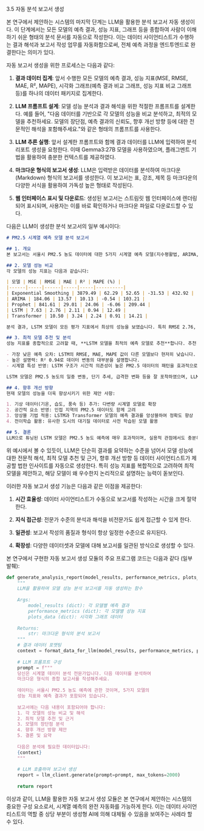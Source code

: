 3.5 자동 분석 보고서 생성

본 연구에서 제안하는 시스템의 마지막 단계는 LLM을 활용한 분석 보고서 자동 생성이다. 이 단계에서는 모든 모델의 예측 결과, 성능 지표, 그래프 등을 종합하여 사람이 이해하기 쉬운 형태의 분석 문서를 자동으로 작성한다. 이는 데이터 사이언티스트가 수행하는 결과 해석과 보고서 작성 업무를 자동화함으로써, 전체 예측 과정을 엔드투엔드로 완결한다는 의미가 있다.

자동 보고서 생성을 위한 프로세스는 다음과 같다:

1. **결과 데이터 집계**: 앞서 수행한 모든 모델의 예측 결과, 성능 지표(MSE, RMSE, MAE, R², MAPE), 시각화 그래프(예측 결과 비교 그래프, 성능 지표 비교 그래프 등)를 하나의 데이터 패키지로 집계한다.

2. **LLM 프롬프트 설계**: 모델 성능 분석과 결과 해석을 위한 적절한 프롬프트를 설계한다. 예를 들어, "다음 데이터를 기반으로 각 모델의 성능을 비교 분석하고, 최적의 모델을 추천하세요. 모델의 장단점, 예측 결과의 신뢰도, 향후 개선 방향 등에 대한 전문적인 해석을 포함해주세요."와 같은 형태의 프롬프트를 사용한다.

3. **LLM 추론 실행**: 앞서 설계한 프롬프트와 함께 결과 데이터를 LLM에 입력하여 분석 리포트 생성을 요청한다. 이때 Gemma3:27B 모델을 사용하였으며, 플래그멘트 기법을 활용하여 충분한 컨텍스트를 제공하였다.

4. **마크다운 형식의 보고서 생성**: LLM은 입력받은 데이터를 분석하여 마크다운(Markdown) 형식의 보고서를 생성한다. 이 보고서는 표, 강조, 제목 등 마크다운의 다양한 서식을 활용하여 가독성 높은 형태로 작성된다.

5. **웹 인터페이스 표시 및 다운로드**: 생성된 보고서는 스트림릿 웹 인터페이스에 렌더링되어 표시되며, 사용자는 이를 바로 확인하거나 마크다운 파일로 다운로드할 수 있다.

다음은 LLM이 생성한 분석 보고서의 일부 예시이다:

```markdown
# PM2.5 시계열 예측 모델 분석 보고서

## 1. 개요
본 보고서는 서울시 PM2.5 농도 데이터에 대한 5가지 시계열 예측 모델(지수평활법, ARIMA, Prophet, LSTM, Transformer)의 성능을 분석한 결과입니다. 분석 기간은 2025년 3월 14일부터 4월 13일까지의 시간별 데이터를 사용하였습니다.

## 2. 모델 성능 비교
각 모델의 성능 지표는 다음과 같습니다:

| 모델 | MSE | RMSE | MAE | R² | MAPE (%) |
|------|-----|------|-----|-----|----------|
| Exponential Smoothing | 3879.49 | 62.29 | 52.65 | -31.53 | 432.92 |
| ARIMA | 184.06 | 13.57 | 10.13 | -0.54 | 103.21 |
| Prophet | 841.61 | 29.01 | 24.06 | -6.06 | 209.44 |
| LSTM | 7.63 | 2.76 | 2.11 | 0.94 | 12.49 |
| Transformer | 10.50 | 3.24 | 2.24 | 0.91 | 14.21 |

분석 결과, LSTM 모델이 모든 평가 지표에서 최상의 성능을 보였습니다. 특히 RMSE 2.76, MAPE 12.49%로 예측 정확도가 매우 높으며, R² 0.94로 데이터 변동의 94%를 설명할 수 있습니다.

## 3. 최적 모델 추천 및 분석
성능 지표를 종합적으로 고려할 때, **LSTM 모델을 최적의 예측 모델로 추천**합니다. 추천 이유는 다음과 같습니다:

- 가장 낮은 예측 오차: LSTM의 RMSE, MAE, MAPE 값이 다른 모델보다 현저히 낮습니다.
- 높은 설명력: R² 0.94로 데이터 변동의 대부분을 설명합니다.
- 시계열 특성 반영: LSTM 구조가 시간적 의존성이 높은 PM2.5 데이터의 패턴을 효과적으로 학습했습니다.

LSTM 모델은 PM2.5 농도의 일중 변동, 단기 추세, 급격한 변화 등을 잘 포착하였으며, LLM 기반 하이퍼파라미터 튜닝을 통해 성능이 크게 향상되었습니다.

## 4. 향후 개선 방향
현재 모델의 성능을 더욱 향상시키기 위한 제안 사항:

1. 기상 데이터(기온, 습도, 풍속 등) 추가: 다변량 시계열 모델로 확장
2. 공간적 요소 반영: 인접 지역의 PM2.5 데이터도 함께 고려
3. 앙상블 기법 적용: LSTM과 Transformer 모델의 예측 결과를 앙상블하여 정확도 향상
4. 전이학습 활용: 유사한 도시의 대기질 데이터로 사전 학습된 모델 활용

## 5. 결론
LLM으로 튜닝된 LSTM 모델은 PM2.5 농도 예측에 매우 효과적이며, 실용적 관점에서도 충분히 활용 가능한 수준의 정확도를 보여주었습니다. 이 결과는 생성형 AI를 활용한 시계열 모델링 자동화가 실질적인 가치를 창출할 수 있음을 시사합니다.
```

위 예시에서 볼 수 있듯이, LLM은 단순히 결과를 요약하는 수준을 넘어서 모델 성능에 대한 전문적 해석, 최적 모델 추천 및 근거, 향후 개선 방향 등 데이터 사이언티스트가 제공할 법한 인사이트를 자동으로 생성한다. 특히 성능 지표를 복합적으로 고려하여 최적 모델을 제안하고, 해당 모델이 왜 우수한지 논리적으로 설명하는 능력이 돋보인다.

이러한 자동 보고서 생성 기능은 다음과 같은 이점을 제공한다:

1. **시간 효율성**: 데이터 사이언티스트가 수동으로 보고서를 작성하는 시간을 크게 절약한다.

2. **지식 접근성**: 전문가 수준의 분석과 해석을 비전문가도 쉽게 접근할 수 있게 한다.

3. **일관성**: 보고서 작성의 품질과 형식이 항상 일정한 수준으로 유지된다.

4. **확장성**: 다양한 데이터셋과 모델에 대해 보고서를 일관된 방식으로 생성할 수 있다.

본 연구에서 구현한 자동 보고서 생성 모듈의 주요 프로그램 코드는 다음과 같다 (일부 발췌):

```python
def generate_analysis_report(model_results, performance_metrics, plots_data):
    """
    LLM을 활용하여 모델 성능 분석 보고서를 자동 생성하는 함수
    
    Args:
        model_results (dict): 각 모델별 예측 결과
        performance_metrics (dict): 각 모델별 성능 지표
        plots_data (dict): 시각화 그래프 데이터
        
    Returns:
        str: 마크다운 형식의 분석 보고서
    """
    # 결과 데이터 포맷팅
    context = format_data_for_llm(model_results, performance_metrics, plots_data)
    
    # LLM 프롬프트 구성
    prompt = f"""
    당신은 시계열 데이터 분석 전문가입니다. 다음 데이터를 분석하여 
    마크다운 형식의 종합 보고서를 작성해주세요.
    
    데이터는 서울시 PM2.5 농도 예측에 관한 것이며, 5가지 모델의 
    성능 지표와 예측 결과가 포함되어 있습니다.
    
    보고서에는 다음 내용이 포함되어야 합니다:
    1. 각 모델의 성능 비교 및 해석
    2. 최적 모델 추천 및 근거
    3. 모델의 장단점 분석
    4. 향후 개선 방향 제안
    5. 결론 및 요약
    
    다음은 분석에 필요한 데이터입니다:
    {context}
    """
    
    # LLM 호출하여 보고서 생성
    report = llm_client.generate(prompt=prompt, max_tokens=2000)
    
    return report
```

이상과 같이, LLM을 활용한 자동 보고서 생성 모듈은 본 연구에서 제안하는 시스템의 중요한 구성 요소로서, 시계열 예측의 완전 자동화를 가능하게 한다. 이는 데이터 사이언티스트의 역할 중 상당 부분이 생성형 AI에 의해 대체될 수 있음을 보여주는 사례라 할 수 있다.
